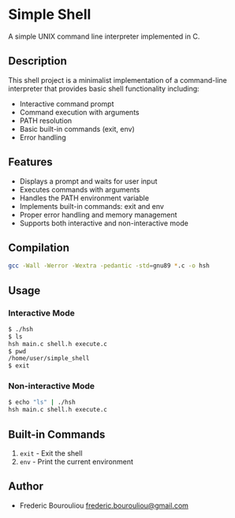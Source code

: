 # Simple Shell

A simple UNIX command line interpreter implemented in C.

## Description

This shell project is a minimalist implementation of a command-line interpreter that provides basic shell functionality including:

- Interactive command prompt
- Command execution with arguments
- PATH resolution
- Basic built-in commands (exit, env)
- Error handling

## Features

- Displays a prompt and waits for user input
- Executes commands with arguments
- Handles the PATH environment variable
- Implements built-in commands: exit and env
- Proper error handling and memory management
- Supports both interactive and non-interactive mode

## Compilation

```bash
gcc -Wall -Werror -Wextra -pedantic -std=gnu89 *.c -o hsh
```

## Usage

### Interactive Mode
```bash
$ ./hsh
$ ls
hsh main.c shell.h execute.c
$ pwd
/home/user/simple_shell
$ exit
```

### Non-interactive Mode
```bash
$ echo "ls" | ./hsh
hsh main.c shell.h execute.c
```

## Built-in Commands

1. `exit` - Exit the shell
2. `env` - Print the current environment

## Author

- Frederic Bourouliou <frederic.bourouliou@gmail.com>
